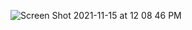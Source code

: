 ![Screen Shot 2021-11-15 at 12 08 46 PM](https://user-images.githubusercontent.com/71532604/141846964-aed71d9e-38ee-4e17-a6ec-98fe5fdaf86c.png)
